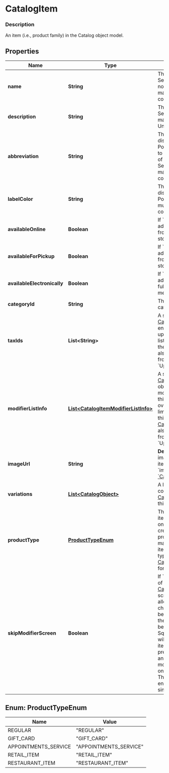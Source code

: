 
# CatalogItem

### Description

An item (i.e., product family) in the Catalog object model.

## Properties
Name | Type | Description | Notes
------------ | ------------- | ------------- | -------------
**name** | **String** | The item&#39;s name. Searchable. This field must not be empty. This field has max length of 512 Unicode code points. |  [optional]
**description** | **String** | The item&#39;s description. Searchable. This field has max length of 4096 Unicode code points. |  [optional]
**abbreviation** | **String** | The text of the item&#39;s display label in the Square Point of Sale app. Only up to the first five characters of the string are used. Searchable. This field has max length of 24 Unicode code points. |  [optional]
**labelColor** | **String** | The color of the item&#39;s display label in the Square Point of Sale app. This must be a valid hex color code. |  [optional]
**availableOnline** | **Boolean** | If &#x60;true&#x60;, the item can be added to shipping orders from the merchant&#39;s online store. |  [optional]
**availableForPickup** | **Boolean** | If &#x60;true&#x60;, the item can be added to pickup orders from the merchant&#39;s online store. |  [optional]
**availableElectronically** | **Boolean** | If &#x60;true&#x60;, the item can be added to electronically fulfilled orders from the merchant&#39;s online store. |  [optional]
**categoryId** | **String** | The ID of the item&#39;s category, if any. |  [optional]
**taxIds** | **List&lt;String&gt;** | A set of IDs indicating the [CatalogTax](#type-catalogtax)es that are enabled for this item. When updating an item, any taxes listed here will be added to the item. [CatalogTax](#type-catalogtax)es may also be added to or deleted from an item using &#x60;UpdateItemTaxes&#x60;. |  [optional]
**modifierListInfo** | [**List&lt;CatalogItemModifierListInfo&gt;**](CatalogItemModifierListInfo.md) | A set of [CatalogItemModifierListInfo](#type-catalogitemmodifierlistinfo) objects representing the modifier lists that apply to this item, along with the overrides and min and max limits that are specific to this item. [CatalogModifierList](#type-catalogmodifierlist)s may also be added to or deleted from an item using &#x60;UpdateItemModifierLists&#x60;. |  [optional]
**imageUrl** | **String** | __Deprecated__. The URL of an image representing this item. Deprecated in favor of &#x60;image_id&#x60; in [&#x60;CatalogObject&#x60;](#type-catalogobject). |  [optional]
**variations** | [**List&lt;CatalogObject&gt;**](CatalogObject.md) | A list of [CatalogObject](#type-catalogobject)s containing the [CatalogItemVariation](#type-catalogitemvariation)s for this item. |  [optional]
**productType** | [**ProductTypeEnum**](#ProductTypeEnum) | The product type of the item. May not be changed once an item has been created.  Only items of product type &#x60;REGULAR&#x60; may be created by this API; items with other product types are read-only. See [CatalogItemProductType](#type-catalogitemproducttype) for possible values |  [optional]
**skipModifierScreen** | **Boolean** | If &#x60;false&#x60;, the Square Point of Sale app will present the [CatalogItem](#type-catalogitem)&#39;s details screen immediately, allowing the merchant to choose [CatalogModifier](#type-catalogmodifier)s before adding the item to the cart.  This is the default behavior.  If &#x60;true&#x60;, the Square Point of Sale app will immediately add the item to the cart with the pre-selected modifiers, and merchants can edit modifiers by drilling down onto the item&#39;s details.  Third-party clients are encouraged to implement similar behaviors. |  [optional]


<a name="ProductTypeEnum"></a>
## Enum: ProductTypeEnum
Name | Value
---- | -----
REGULAR | &quot;REGULAR&quot;
GIFT_CARD | &quot;GIFT_CARD&quot;
APPOINTMENTS_SERVICE | &quot;APPOINTMENTS_SERVICE&quot;
RETAIL_ITEM | &quot;RETAIL_ITEM&quot;
RESTAURANT_ITEM | &quot;RESTAURANT_ITEM&quot;



